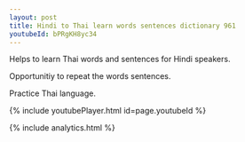 ```yaml
---
layout: post
title: Hindi to Thai learn words sentences dictionary 961 
youtubeId: bPRgKH8yc34
---
```

 
 
Helps to learn Thai words and sentences for Hindi speakers.

Opportunitiy to repeat the words sentences. 

Practice Thai language. 
 
{% include youtubePlayer.html id=page.youtubeId %}
 
 
{% include analytics.html %}